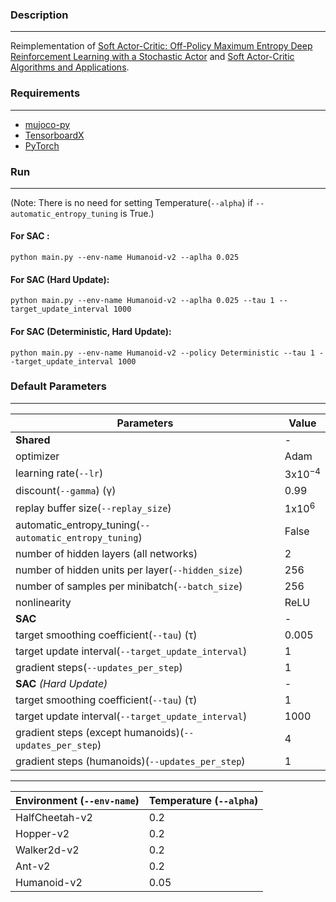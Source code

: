 ### Description
------------
Reimplementation of [Soft Actor-Critic: Off-Policy Maximum Entropy Deep Reinforcement
Learning with a Stochastic Actor](https://arxiv.org/pdf/1801.01290.pdf) and [Soft Actor-Critic Algorithms and Applications](https://arxiv.org/pdf/1812.05905.pdf).


### Requirements
------------

- [mujoco-py](https://github.com/openai/mujoco-py)
- [TensorboardX](https://github.com/lanpa/tensorboardX)
- [PyTorch](http://pytorch.org/)

### Run
------------
(Note: There is no need for setting Temperature(`--alpha`) if `--automatic_entropy_tuning` is True.)

#### For SAC :

```
python main.py --env-name Humanoid-v2 --aplha 0.025
```

#### For SAC (Hard Update):

```
python main.py --env-name Humanoid-v2 --aplha 0.025 --tau 1 --target_update_interval 1000
```

#### For SAC (Deterministic, Hard Update):

```
python main.py --env-name Humanoid-v2 --policy Deterministic --tau 1 --target_update_interval 1000
```

### Default Parameters
-------------


| Parameters     | Value  |
| --------------- | ------------- |
|**Shared**|-|
| optimizer | Adam |
| learning rate(`--lr`)  | 3x10<sup>−4</sup> |
| discount(`--gamma`) (γ) | 0.99 |
| replay buffer size(`--replay_size`) | 1x10<sup>6</sup> |
| automatic_entropy_tuning(`--automatic_entropy_tuning`)|False|
|number of hidden layers (all networks)|2|
|number of hidden units per layer(`--hidden_size`)|256|
|number of samples per minibatch(`--batch_size`)|256|
|nonlinearity|ReLU|
|**SAC**|-|
|target smoothing coefficient(`--tau`) (τ)|0.005|
|target update interval(`--target_update_interval`)|1|
|gradient steps(`--updates_per_step`)|1|
|**SAC** *(Hard Update)*|-|
|target smoothing coefficient(`--tau`) (τ)|1|
|target update interval(`--target_update_interval`)|1000|
|gradient steps (except humanoids)(`--updates_per_step`)|4|
|gradient steps (humanoids)(`--updates_per_step`)|1|

------------

| Environment **(`--env-name`)**| Temperature **(`--alpha`)**|
| --------------- | ------------- |
| HalfCheetah-v2  | 0.2 |
| Hopper-v2       | 0.2 |
| Walker2d-v2     | 0.2 |
| Ant-v2          | 0.2 |
| Humanoid-v2     | 0.05 |
